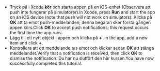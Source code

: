 
* <span data-ttu-id="166c0-101">Tryck på i Xcode **kör** och starta appen på en iOS-enhet (Observera att push inte fungerar på simulatorer).</span><span class="sxs-lookup"><span data-stu-id="166c0-101">In Xcode, press **Run** and start the app on an iOS device (note that push will not work on simulators).</span></span> <span data-ttu-id="166c0-102">Klicka på **OK** att ta emot push-meddelanden; denna begäran sker första gången appen körs.</span><span class="sxs-lookup"><span data-stu-id="166c0-102">Click **OK** to accept push notifications; this request occurs the first time the app runs.</span></span>
* <span data-ttu-id="166c0-103">Lägg till ett nytt objekt i appen och klicka på  **+** .</span><span class="sxs-lookup"><span data-stu-id="166c0-103">In the app, add a new item and click **+**.</span></span>
* <span data-ttu-id="166c0-104">Kontrollera att ett meddelande tas emot och klickar sedan **OK** att stänga meddelandet.</span><span class="sxs-lookup"><span data-stu-id="166c0-104">Verify that a notification is received, then click **OK** to dismiss the notification.</span></span> <span data-ttu-id="166c0-105">Du har nu slutfört den här kursen.</span><span class="sxs-lookup"><span data-stu-id="166c0-105">You have now successfully completed this tutorial.</span></span>

